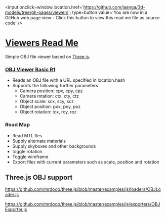 <span style=display:none; >[You are now in a GitHub source code view - click this link to view this read me file as a web page]( http://jaanga.github.io/3d-models/viewers/ "View file as a web page." ) </span>
<input onclick=window.location.href='https://github.com/jaanga/3d-models/tree/gh-pages/viewers'; type=button  value='You are now in a GitHub web page view - Click this button to view this read me file as source code' />



[Viewers Read Me]( index.html )
===

Simple OBJ file viewer based on [Three.js]( http://threejs.org ).

### [OBJ Viewer Basic R1]( http://jaanga.github.io/3d-models/viewers/obj-viewer-basic/obj-viewer-basic-r1.html )

* Reads an OBJ file with a URL specified in location.hash 
* Supports the following further parameters
	* Camera position: cpx, cpy, cpz
	* Camera rotation: ctx, cty, ctz
	* Object scale: scx, scy, scz
	* Object position: pox, poy, poz
	* Object rotation: tox, roy, roz


### Road Map

* Read MTL fles
* Supply alternate materials
* Supply skyboxes and other backgrounds
* toggle rotation
* Toggle wireframe
* Export files with current parameters such as scale, position and rotation


## Three.js OBJ support

<https://github.com/mrdoob/three.js/blob/master/examples/js/loaders/OBJLoader.js>  

<https://github.com/mrdoob/three.js/blob/master/examples/js/exporters/OBJExporter.js>

